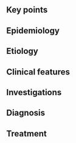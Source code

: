 ## Key points
## Epidemiology
## Etiology
## Clinical features
## Investigations
## Diagnosis
## Treatment

